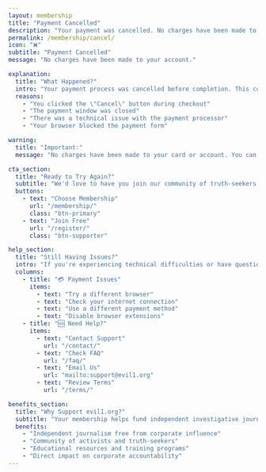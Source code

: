 ```yaml
---
layout: membership
title: "Payment Cancelled"
description: "Your payment was cancelled. No charges have been made to your account."
permalink: /membership/cancel/
icon: "❌"
subtitle: "Payment Cancelled"
message: "No charges have been made to your account."

explanation:
  title: "What Happened?"
  intro: "Your payment process was cancelled before completion. This could happen for several reasons:"
  reasons:
    - "You clicked the \"Cancel\" button during checkout"
    - "The payment window was closed"
    - "There was a technical issue with the payment processor"
    - "Your browser blocked the payment form"

warning:
  title: "Important:"
  message: "No charges have been made to your card or account. You can try again at any time."

cta_section:
  title: "Ready to Try Again?"
  subtitle: "We'd love to have you join our community of truth-seekers and activists."
  buttons:
    - text: "Choose Membership"
      url: "/membership/"
      class: "btn-primary"
    - text: "Join Free"
      url: "/register/"
      class: "btn-supporter"

help_section:
  title: "Still Having Issues?"
  intro: "If you're experiencing technical difficulties or have questions about membership:"
  columns:
    - title: "💳 Payment Issues"
      items:
        - text: "Try a different browser"
        - text: "Check your internet connection"
        - text: "Use a different payment method"
        - text: "Disable browser extensions"
    - title: "🆘 Need Help?"
      items:
        - text: "Contact Support"
          url: "/contact/"
        - text: "Check FAQ"
          url: "/faq/"
        - text: "Email Us"
          url: "mailto:support@evil1.org"
        - text: "Review Terms"
          url: "/terms/"

benefits_section:
  title: "Why Support evil1.org?"
  subtitle: "Your membership helps fund independent investigative journalism and community activism."
  benefits:
    - "Independent journalism free from corporate influence"
    - "Community of activists and truth-seekers"
    - "Educational resources and training programs"
    - "Direct impact on corporate accountability"
---
```

